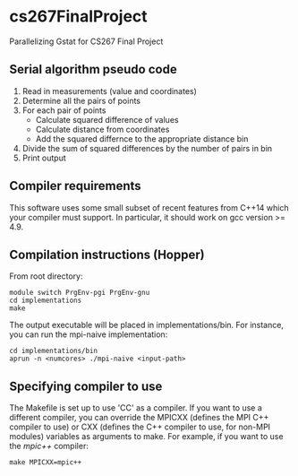 # cs267FinalProject
Parallelizing Gstat for CS267 Final Project

## Serial algorithm pseudo code

1. Read in measurements (value and coordinates)
2. Determine all the pairs of points
3. For each pair of points
    - Calculate squared difference of values
    - Calculate distance from coordinates
    - Add the squared differnce to the appropriate distance bin
4. Divide the sum of squared differences by the number of pairs in bin
5. Print output

## Compiler requirements
This software uses some small subset of recent features from C++14 which your compiler must support. In particular, it should work on gcc version >= 4.9.

## Compilation instructions (Hopper)
From root directory:

    module switch PrgEnv-pgi PrgEnv-gnu
    cd implementations
    make

The output executable will be placed in implementations/bin. For instance, you can run the mpi-naive implementation:

    cd implementations/bin
    aprun -n <numcores> ./mpi-naive <input-path>
    
## Specifying compiler to use
The Makefile is set up to use 'CC' as a compiler. If you want to use a different compiler, you can override the MPICXX (defines the MPI C++ compiler to use) or CXX (defines the C++ compiler to use, for non-MPI modules) variables as arguments to make. For example, if you want to use the *mpic++* compiler:

    make MPICXX=mpic++

